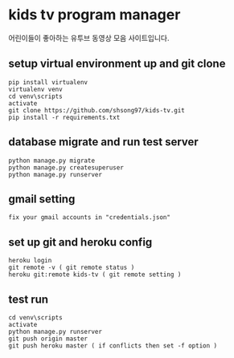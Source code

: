 # kids tv program manager

어린이들이 좋아하는 유투브 동영상 모음 사이트입니다.

## setup virtual environment up and git clone

	pip install virtualenv
	virtualenv venv
	cd venv\scripts
	activate
	git clone https://github.com/shsong97/kids-tv.git
	pip install -r requirements.txt

## database migrate and run test server

	python manage.py migrate
	python manage.py createsuperuser
	python manage.py runserver

## gmail setting

	fix your gmail accounts in "credentials.json"

## set up git and heroku config

	heroku login
	git remote -v ( git remote status ) 
	heroku git:remote kids-tv ( git remote setting )

## test run
	
	cd venv\scripts
	activate
	python manage.py runserver
	git push origin master
	git push heroku master ( if conflicts then set -f option )

	